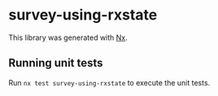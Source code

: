 # survey-using-rxstate

This library was generated with [Nx](https://nx.dev).

## Running unit tests

Run `nx test survey-using-rxstate` to execute the unit tests.
